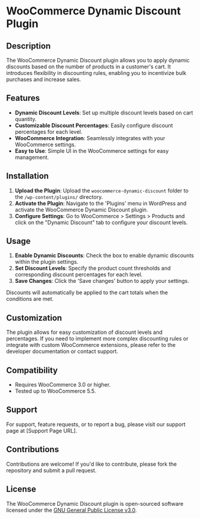 # WooCommerce Dynamic Discount Plugin

## Description

The WooCommerce Dynamic Discount plugin allows you to apply dynamic discounts based on the number of products in a customer's cart. It introduces flexibility in discounting rules, enabling you to incentivize bulk purchases and increase sales.

## Features

- **Dynamic Discount Levels**: Set up multiple discount levels based on cart quantity.
- **Customizable Discount Percentages**: Easily configure discount percentages for each level.
- **WooCommerce Integration**: Seamlessly integrates with your WooCommerce settings.
- **Easy to Use**: Simple UI in the WooCommerce settings for easy management.

## Installation

1. **Upload the Plugin**: Upload the `woocommerce-dynamic-discount` folder to the `/wp-content/plugins/` directory.
2. **Activate the Plugin**: Navigate to the 'Plugins' menu in WordPress and activate the WooCommerce Dynamic Discount plugin.
3. **Configure Settings**: Go to WooCommerce > Settings > Products and click on the "Dynamic Discount" tab to configure your discount levels.

## Usage

1. **Enable Dynamic Discounts**: Check the box to enable dynamic discounts within the plugin settings.
2. **Set Discount Levels**: Specify the product count thresholds and corresponding discount percentages for each level.
3. **Save Changes**: Click the 'Save changes' button to apply your settings.

Discounts will automatically be applied to the cart totals when the conditions are met.

## Customization

The plugin allows for easy customization of discount levels and percentages. If you need to implement more complex discounting rules or integrate with custom WooCommerce extensions, please refer to the developer documentation or contact support.

## Compatibility

- Requires WooCommerce 3.0 or higher.
- Tested up to WooCommerce 5.5.

## Support

For support, feature requests, or to report a bug, please visit our support page at [Support Page URL].

## Contributions

Contributions are welcome! If you'd like to contribute, please fork the repository and submit a pull request.

## License

The WooCommerce Dynamic Discount plugin is open-sourced software licensed under the [GNU General Public License v3.0](http://www.gnu.org/licenses/gpl-3.0.html).
